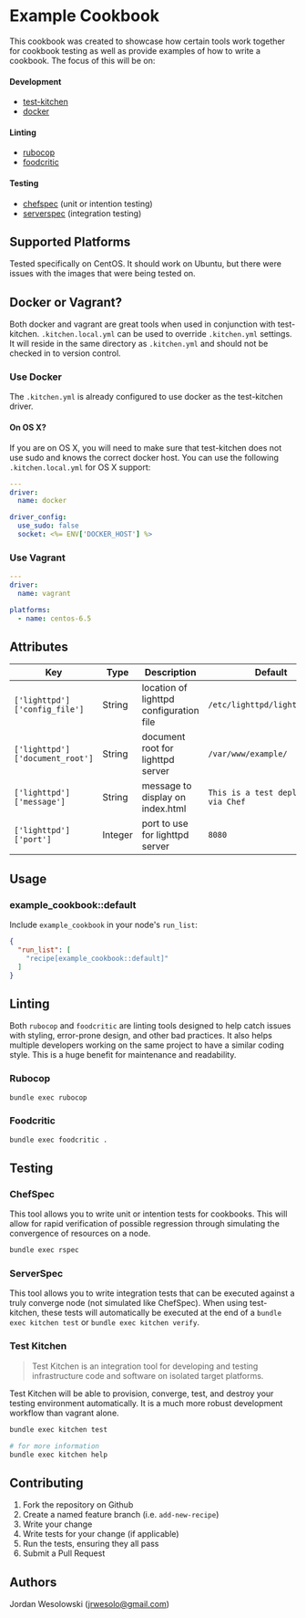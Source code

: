 # Example Cookbook

This cookbook was created to showcase how certain tools work together for cookbook testing as well as provide examples of how to write a cookbook. The focus of this will be on:

#### Development

* [test-kitchen](https://github.com/test-kitchen/test-kitchen)
* [docker](http://www.docker.com/whatisdocker)

#### Linting

* [rubocop](https://github.com/bbatsov/rubocop)
* [foodcritic](https://github.com/acrmp/foodcritic)

#### Testing

* [chefspec](https://github.com/sethvargo/chefspec) (unit or intention testing)
* [serverspec](https://github.com/serverspec/serverspec) (integration testing)

## Supported Platforms

Tested specifically on CentOS. It should work on Ubuntu, but there were issues with the images that were being tested on.

## Docker or Vagrant?

Both docker and vagrant are great tools when used in conjunction with test-kitchen. `.kitchen.local.yml` can be used to override `.kitchen.yml` settings. It will reside in the same directory as `.kitchen.yml` and should not be checked in to version control.

### Use Docker

The `.kitchen.yml` is already configured to use docker as the test-kitchen driver.

#### On OS X?

If you are on OS X, you will need to make sure that test-kitchen does not use sudo and knows the correct docker host. You can use the following `.kitchen.local.yml` for OS X support:

```yaml
---
driver:
  name: docker

driver_config:
  use_sudo: false
  socket: <%= ENV['DOCKER_HOST'] %>
```

### Use Vagrant

```yaml
---
driver:
  name: vagrant

platforms:
  - name: centos-6.5
```

## Attributes

| Key | Type | Description | Default |
| --- | ---- | ----------- | ------- |
| `['lighttpd']['config_file']` | String | location of lighttpd configuration file | `/etc/lighttpd/lighttpd.conf` |
| `['lighttpd']['document_root']` | String | document root for lighttpd server | `/var/www/example/` |
| `['lighttpd']['message']` | String | message to display on index.html | `This is a test deployment via Chef` |
| `['lighttpd']['port']` | Integer | port to use for lighttpd server | `8080` |

## Usage

### example_cookbook::default

Include `example_cookbook` in your node's `run_list`:

```json
{
  "run_list": [
    "recipe[example_cookbook::default]"
  ]
}
```

## Linting

Both `rubocop` and `foodcritic` are linting tools designed to help catch issues with styling, error-prone design, and other bad practices. It also helps multiple developers working on the same project to have a similar coding style. This is a huge benefit for maintenance and readability.

### Rubocop

```bash
bundle exec rubocop
```

### Foodcritic

```bash
bundle exec foodcritic .
```

## Testing

### ChefSpec

This tool allows you to write unit or intention tests for cookbooks. This will allow for rapid verification of possible regression through simulating the convergence of resources on a node.

```bash
bundle exec rspec
```

### ServerSpec

This tool allows you to write integration tests that can be executed against a truly converge node (not simulated like ChefSpec). When using test-kitchen, these tests will automatically be executed at the end of a `bundle exec kitchen test` or `bundle exec kitchen verify`.

### Test Kitchen

> Test Kitchen is an integration tool for developing and testing infrastructure code and software on isolated target platforms.

Test Kitchen will be able to provision, converge, test, and destroy your testing environment automatically. It is a much more robust development workflow than vagrant alone.

```bash
bundle exec kitchen test

# for more information
bundle exec kitchen help
```

## Contributing

1. Fork the repository on Github
2. Create a named feature branch (i.e. `add-new-recipe`)
3. Write your change
4. Write tests for your change (if applicable)
5. Run the tests, ensuring they all pass
6. Submit a Pull Request

## Authors

Jordan Wesolowski (<jrwesolo@gmail.com>)
